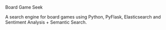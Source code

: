 Board Game Seek

A search engine for board games using Python, PyFlask, Elasticsearch and Sentiment Analysis + Semantic Search.
